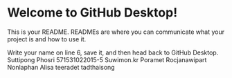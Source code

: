 # Welcome to GitHub Desktop!

This is your README. READMEs are where you can communicate what your project is and how to use it.

Write your name on line 6, save it, and then head back to GitHub Desktop.
Suttipong Phosri 571531022015-5
Suwimon.kr
Poramet Rocjanawipart
Nonlaphan
Alisa
teeradet tadthaisong